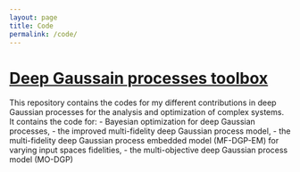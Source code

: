 ```yaml
---
layout: page
title: Code
permalink: /code/
---
```


# [Deep Gaussain processes toolbox](https://github.com/Hebbalali/dgp-toolbox)

This repository contains the codes for my different contributions in deep Gaussian processes for the analysis and optimization of complex systems.
It contains the code for:
    - Bayesian optimization for deep Gaussian processes,
    - the improved multi-fidelity deep Gaussian process model,
    - the multi-fidelity deep Gaussian process embedded model (MF-DGP-EM) for varying input spaces fidelities,
    - the multi-objective deep Gaussian process model (MO-DGP)
